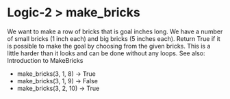 # Logic-2 > make_bricks

We want to make a row of bricks that is goal inches long. We have a number of small bricks (1 inch each) and big bricks (5 inches each). Return True if it is possible to make the goal by choosing from the given bricks. This is a little harder than it looks and can be done without any loops. See also: Introduction to MakeBricks

- make_bricks(3, 1, 8) → True
- make_bricks(3, 1, 9) → False
- make_bricks(3, 2, 10) → True